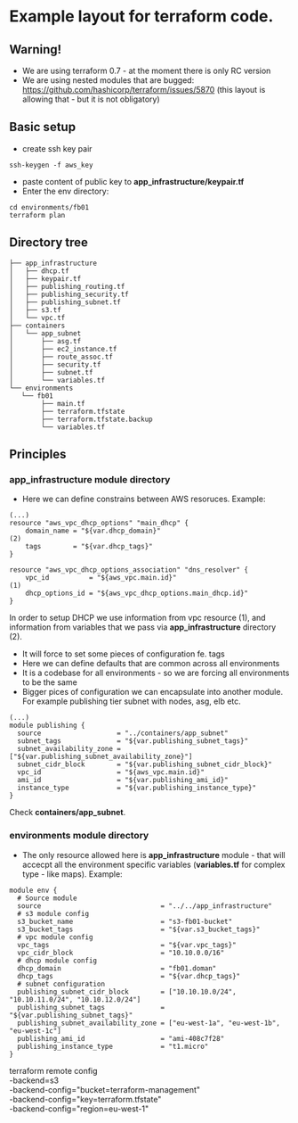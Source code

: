 # Example layout for terraform code.

## Warning!
* We are using terraform 0.7 - at the moment there is only RC version
* We are using nested modules that are bugged: https://github.com/hashicorp/terraform/issues/5870 (this layout is allowing that - but it is not obligatory)

## Basic setup
* create ssh key pair 
```
ssh-keygen -f aws_key
```
* paste content of public key to __app_infrastructure/keypair.tf__
* Enter the env directory:
```
cd environments/fb01
terraform plan
```


## Directory tree
```
├── app_infrastructure
│   ├── dhcp.tf
│   ├── keypair.tf
│   ├── publishing_routing.tf
│   ├── publishing_security.tf
│   ├── publishing_subnet.tf
│   ├── s3.tf
│   └── vpc.tf
├── containers
│   └── app_subnet
│       ├── asg.tf
│       ├── ec2_instance.tf
│       ├── route_assoc.tf
│       ├── security.tf
│       ├── subnet.tf
│       └── variables.tf
└── environments
   └── fb01
        ├── main.tf
        ├── terraform.tfstate
        ├── terraform.tfstate.backup
        └── variables.tf

```

## Principles

### __app_infrastructure__ module directory
* Here we can define constrains between AWS resoruces. Example:
```
(...)
resource "aws_vpc_dhcp_options" "main_dhcp" {
    domain_name = "${var.dhcp_domain}"                                      (2)
    tags        = "${var.dhcp_tags}"
}

resource "aws_vpc_dhcp_options_association" "dns_resolver" {
    vpc_id          = "${aws_vpc.main.id}"                                  (1)
    dhcp_options_id = "${aws_vpc_dhcp_options.main_dhcp.id}"
}
```
In order to setup DHCP we use information from vpc resource (1), and information from variables that we pass via __app_infrastructure__ directory (2).

* It will force to set some pieces of configuration fe. tags
* Here we can define defaults that are common across all environments
* It is a codebase for all environments - so we are forcing all environments to be the same
* Bigger pices of configuration we can encapsulate into another module. For example publishing tier subnet with nodes, asg, elb etc. 
```
(...)
module publishing {
  source                   = "../containers/app_subnet"
  subnet_tags              = "${var.publishing_subnet_tags}"
  subnet_availability_zone = ["${var.publishing_subnet_availability_zone}"]
  subnet_cidr_block        = "${var.publishing_subnet_cidr_block}"
  vpc_id                   = "${aws_vpc.main.id}"
  ami_id                   = "${var.publishing_ami_id}"
  instance_type            = "${var.publishing_instance_type}"
}
``` 
Check __containers/app_subnet__.
### __environments__ module directory
* The only resource allowed here is __app_infrastructure__ module - that will accecpt all the environment specific variables (__variables.tf__ for complex type - like maps). Example:
```
module env {
  # Source module
  source                              = "../../app_infrastructure"
  # s3 module config
  s3_bucket_name                      = "s3-fb01-bucket"
  s3_bucket_tags                      = "${var.s3_bucket_tags}"
  # vpc module config
  vpc_tags                            = "${var.vpc_tags}"
  vpc_cidr_block                      = "10.10.0.0/16"
  # dhcp module config
  dhcp_domain                         = "fb01.doman"
  dhcp_tags                           = "${var.dhcp_tags}"
  # subnet configuration
  publishing_subnet_cidr_block        = ["10.10.10.0/24", "10.10.11.0/24", "10.10.12.0/24"]
  publishing_subnet_tags              = "${var.publishing_subnet_tags}"
  publishing_subnet_availability_zone = ["eu-west-1a", "eu-west-1b", "eu-west-1c"]
  publishing_ami_id                   = "ami-408c7f28"
  publishing_instance_type            = "t1.micro"
}
```

terraform remote config \
    -backend=s3 \
    -backend-config="bucket=terraform-management" \
    -backend-config="key=terraform.tfstate" \
    -backend-config="region=eu-west-1"
